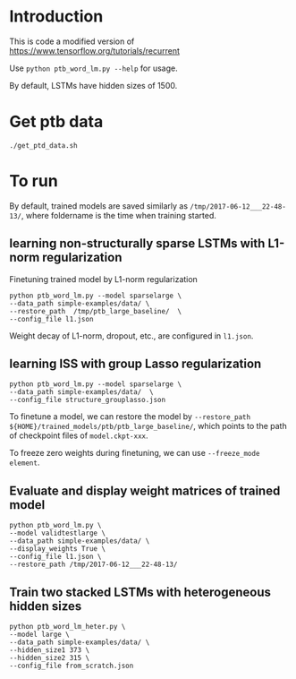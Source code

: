# Introduction
This is code a modified version of https://www.tensorflow.org/tutorials/recurrent

Use `python ptb_word_lm.py --help` for usage.

By default, LSTMs have hidden sizes of 1500.

# Get ptb data
```
./get_ptd_data.sh
```
# To run
By default, trained models are saved similarly as `/tmp/2017-06-12___22-48-13/`, where foldername is the time when training started.

## learning non-structurally sparse LSTMs with L1-norm regularization
Finetuning trained model by L1-norm regularization
```
python ptb_word_lm.py --model sparselarge \
--data_path simple-examples/data/ \
--restore_path  /tmp/ptb_large_baseline/  \
--config_file l1.json
```
Weight decay of L1-norm, dropout, etc., are configured in `l1.json`.

## learning ISS with group Lasso regularization
```
python ptb_word_lm.py --model sparselarge \
--data_path simple-examples/data/  \
--config_file structure_grouplasso.json 
```
To finetune a model, we can restore the model by `--restore_path ${HOME}/trained_models/ptb/ptb_large_baseline/`, which points to the path of checkpoint files of `model.ckpt-xxx`.

To freeze zero weights during finetuning, we can use `--freeze_mode element`.

## Evaluate and display weight matrices of trained model
```
python ptb_word_lm.py \
--model validtestlarge \
--data_path simple-examples/data/ \
--display_weights True \
--config_file l1.json \
--restore_path /tmp/2017-06-12___22-48-13/
```

## Train two stacked LSTMs with heterogeneous hidden sizes
```
python ptb_word_lm_heter.py \
--model large \
--data_path simple-examples/data/ \
--hidden_size1 373 \
--hidden_size2 315 \
--config_file from_scratch.json 
```

